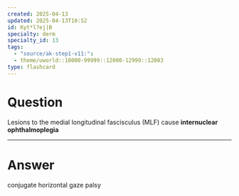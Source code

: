 ```yaml
---
created: 2025-04-13
updated: 2025-04-13T10:52
id: Kyt*l?ej|B
specialty: derm
specialty_id: 13
tags:
  - "source/ak-step1-v11:": 
  - theme/uworld::10000-99999::12000-12999::12083
type: flashcard
---
```


# Question
Lesions to the medial longitudinal fascisculus (MLF) cause **internuclear ophthalmoplegia**

---

# Answer
conjugate horizontal gaze palsy